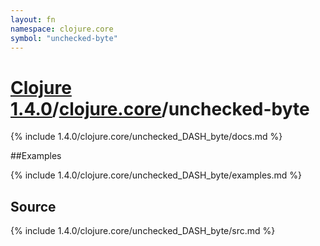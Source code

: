 ```yaml
---
layout: fn
namespace: clojure.core
symbol: "unchecked-byte"
---
```


# [Clojure 1.4.0](../../)/[clojure.core](../)/unchecked-byte

{% include 1.4.0/clojure.core/unchecked_DASH_byte/docs.md %}

##Examples

{% include 1.4.0/clojure.core/unchecked_DASH_byte/examples.md %}
## Source
{% include 1.4.0/clojure.core/unchecked_DASH_byte/src.md %}


